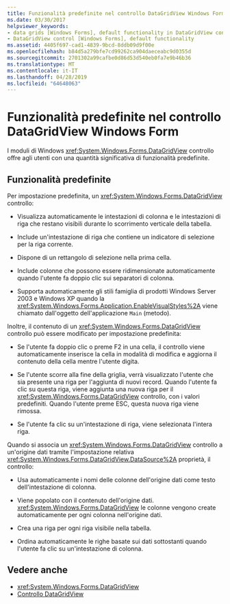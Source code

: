 ```yaml
---
title: Funzionalità predefinite nel controllo DataGridView Windows Form
ms.date: 03/30/2017
helpviewer_keywords:
- data grids [Windows Forms], default functionality in DataGridView control
- DataGridView control [Windows Forms], default functionality
ms.assetid: 4405f697-cad1-4839-9bcd-8ddb09d9f00e
ms.openlocfilehash: b84d5a279bfe7cd99262ca904daeceabc9d0355d
ms.sourcegitcommit: 2701302a99cafbe0d86d53d540eb0fa7e9b46b36
ms.translationtype: MT
ms.contentlocale: it-IT
ms.lasthandoff: 04/28/2019
ms.locfileid: "64648063"
---
```

# <a name="default-functionality-in-the-windows-forms-datagridview-control"></a>Funzionalità predefinite nel controllo DataGridView Windows Form
I moduli di Windows <xref:System.Windows.Forms.DataGridView> controllo offre agli utenti con una quantità significativa di funzionalità predefinite.  
  
## <a name="default-functionality"></a>Funzionalità predefinite  
 Per impostazione predefinita, un <xref:System.Windows.Forms.DataGridView> controllo:  
  
- Visualizza automaticamente le intestazioni di colonna e le intestazioni di riga che restano visibili durante lo scorrimento verticale della tabella.  
  
- Include un'intestazione di riga che contiene un indicatore di selezione per la riga corrente.  
  
- Dispone di un rettangolo di selezione nella prima cella.  
  
- Include colonne che possono essere ridimensionate automaticamente quando l'utente fa doppio clic sui separatori di colonna.  
  
- Supporta automaticamente gli stili famiglia di prodotti Windows Server 2003 e Windows XP quando la <xref:System.Windows.Forms.Application.EnableVisualStyles%2A> viene chiamato dall'oggetto dell'applicazione `Main` (metodo).  
  
 Inoltre, il contenuto di un <xref:System.Windows.Forms.DataGridView> controllo può essere modificato per impostazione predefinita:  
  
- Se l'utente fa doppio clic o preme F2 in una cella, il controllo viene automaticamente inserisce la cella in modalità di modifica e aggiorna il contenuto della cella mentre l'utente digita.  
  
- Se l'utente scorre alla fine della griglia, verrà visualizzato l'utente che sia presente una riga per l'aggiunta di nuovi record. Quando l'utente fa clic su questa riga, viene aggiunta una nuova riga per il <xref:System.Windows.Forms.DataGridView> controllo, con i valori predefiniti. Quando l'utente preme ESC, questa nuova riga viene rimossa.  
  
- Se l'utente fa clic su un'intestazione di riga, viene selezionata l'intera riga.  
  
 Quando si associa un <xref:System.Windows.Forms.DataGridView> controllo a un'origine dati tramite l'impostazione relativa <xref:System.Windows.Forms.DataGridView.DataSource%2A> proprietà, il controllo:  
  
- Usa automaticamente i nomi delle colonne dell'origine dati come testo dell'intestazione di colonna.  
  
- Viene popolato con il contenuto dell'origine dati. <xref:System.Windows.Forms.DataGridView> le colonne vengono create automaticamente per ogni colonna nell'origine dati.  
  
- Crea una riga per ogni riga visibile nella tabella.  
  
- Ordina automaticamente le righe basate sui dati sottostanti quando l'utente fa clic su un'intestazione di colonna.  
  
## <a name="see-also"></a>Vedere anche

- <xref:System.Windows.Forms.DataGridView>
- [Controllo DataGridView](datagridview-control-windows-forms.md)
